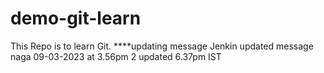 # demo-git-learn
This Repo is to learn Git. 
****updating message Jenkin 
updated message naga 09-03-2023 at 3.56pm
2 updated 6.37pm IST 
